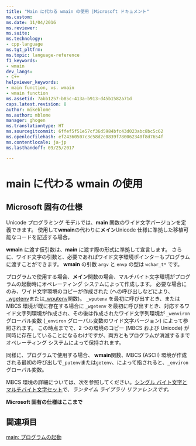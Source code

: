 ```yaml
---
title: "Main に代わる wmain の使用 |Microsoft ドキュメント"
ms.custom: 
ms.date: 11/04/2016
ms.reviewer: 
ms.suite: 
ms.technology:
- cpp-language
ms.tgt_pltfrm: 
ms.topic: language-reference
f1_keywords:
- wmain
dev_langs:
- C++
helpviewer_keywords:
- main function, vs. wmain
- wmain function
ms.assetid: 7abb1257-b85c-413a-b913-d45b1582a71d
caps.latest.revision: 8
author: mikeblome
ms.author: mblome
manager: ghogen
ms.translationtype: HT
ms.sourcegitcommit: 6ffef5f51e57cf36d5984bfc43d023abc8bc5c62
ms.openlocfilehash: ef24360507c3c58d2c0839f780062340f8d7654f
ms.contentlocale: ja-jp
ms.lasthandoff: 09/25/2017

---
```

# <a name="using-wmain-instead-of-main"></a>main に代わる wmain の使用
## <a name="microsoft-specific"></a>Microsoft 固有の仕様  
 Unicode プログラミング モデルでは、**main** 関数のワイド文字バージョンを定義できます。 使用して**wmain**の代わりに**メイン**Unicode 仕様に準拠した移植可能なコードを記述する場合。  
  
 **wmain** に渡す仮引数は、**main** に渡す際の形式に準拠して宣言します。 さらに、ワイド文字の引数と、必要であればワイド文字環境ポインターもプログラムに渡すことができます。 **wmain** の引数 `argv` と `envp` の型は `wchar_t*` です。  
  
 プログラムで使用する場合、**メイン**関数の場合、マルチバイト文字環境がプログラムの起動時にオペレーティング システムによって作成します。 必要な場合にのみ、ワイド文字環境のコピーが作成された (への呼び出しなどにより、 [_wgetenv](../c-runtime-library/reference/getenv-wgetenv.md)または[_wputenv](../c-runtime-library/reference/putenv-wputenv.md)関数)。 `_wputenv` を最初に呼び出すとき、または MBCS 環境が既に存在する場合に `_wgetenv` を最初に呼び出すとき、対応するワイド文字列環境が作成され、その後は作成されたワイド文字列環境が `_wenviron` グローバル変数 (`_environ` グローバル変数のワイド文字バージョン) によって参照されます。 この時点までで、2 つの環境のコピー (MBCS および Unicode) が同時に存在していることになるわけですが、両方ともプログラムが消滅するまでオペレーティング システムによって保持されます。  
  
 同様に、プログラムで使用する場合、 **wmain**関数、MBCS (ASCII) 環境が作成される最初の呼び出しで`_putenv`または`getenv`、によって指されると、`_environ`グローバル変数。  
  
 MBCS 環境の詳細については、次を参照してください。[シングル バイト文字とマルチバイト文字セット](../c-runtime-library/single-byte-and-multibyte-character-sets.md)で、*ランタイム ライブラリ リファレンスです。*  
  
**Microsoft 固有の仕様はここまで**  
  
## <a name="see-also"></a>関連項目  
 [main: プログラムの起動](../cpp/main-program-startup.md)
